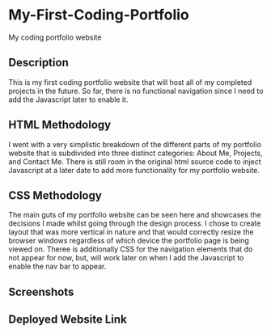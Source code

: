 # My-First-Coding-Portfolio
My coding portfolio website

## Description
This is my first coding portfolio website that will host all of my completed projects in the future. So far, there is no functional navigation since I need to add the Javascript later to enable it. 

## HTML Methodology
I went with a very simplistic breakdown of the different parts of my portfolio website that is subdivided into three distinct categories: About Me, Projects, and Contact Me. There is still room in the original html source code to inject Javascript at a later date to add more functionality for my portfolio website. 

## CSS Methodology
The main guts of my portfolio website can be seen here and showcases the decisions I made whilst going through the design process. I chose to create layout that was more vertical in nature and that would correctly resize the browser windows regardless of which device the portfolio page is being viewed on. Theree is additionally CSS for the navigation elements that do not appear for now, but, will work later on when I add the Javascript to enable the nav bar to appear. 

## Screenshots 

## Deployed Website Link


